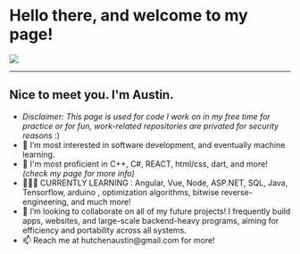 <h1><b> Hello there, and welcome to my page! </b></h1>
 <a href=""> <img align="center" src="https://github-readme-stats-sigma-five.vercel.app/api/top-langs/?username=austinhutchen&theme=react&line_height=60&hide=css"/> </a>
 
<hr>
  <b><h2> Nice to meet you. I'm Austin. </h2> </b>
<ul>
    <li> <i> Disclaimer: This page is used for code I work on in my free time for practice or for fun, work-related repositories are privated for security reasons </i> :) 
  <li>👀 I’m most interested in software development, and eventually machine learning. </li>

  <li> 🌱 I'm most proficient in C++, C#, REACT, html/css, dart, and more! <i>(check my page for more info)</i></li>
  <li> 👨🏽‍🏫 CURRENTLY LEARNING : Angular, Vue, Node, ASP.NET, SQL,  Java, Tensorflow, arduino , optimization algorithms, bitwise reverse-engineering, and much more! </li>
<!---
austinhutchen/austinhutchen is a ✨ special ✨ repository because its `README.md` (this file) appears on your GitHub profile.
You can click the Preview link to take a look at your changes.
--->

<li> 💞️ I’m looking to collaborate on all of my future projects! I frequently build apps, websites, and large-scale backend-heavy programs, aiming for efficiency and portability across all systems. </li>
  
<li> 📫 Reach me at hutchenaustin@gmail.com for more! </li>
</ul>
